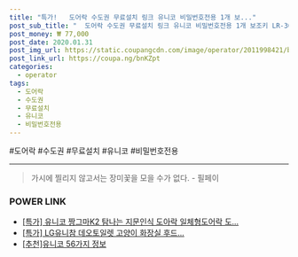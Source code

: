 ```yaml
--- 
title: "특가!   도어락 수도권 무료설치 링크 유니코 비밀번호전용 1개 보..." 
post_sub_title: "  도어락 수도권 무료설치 링크 유니코 비밀번호전용 1개 보조키 LR-301" 
post_money: ₩ 77,000 
post_date: 2020.01.31 
post_img_url: https://static.coupangcdn.com/image/operator/2011998421/b8ae7d95-8b33-210b-ee66-679f4cb2c9f1.jpg 
post_link_url: https://coupa.ng/bnKZpt 
categories: 
  - operator 
tags: 
  - 도어락 
  - 수도권 
  - 무료설치 
  - 유니코 
  - 비밀번호전용 
--- 
```

  #도어락 #수도권 #무료설치 #유니코 #비밀번호전용 
<hr> 

> 가시에 찔리지 않고서는 장미꽃을 모을 수가 없다. - 필페이 


### POWER LINK

* <a href="https://blog.naver.com/an0733/221792004081" target="_blank">[특가] 유니코 짱그마K2 탐나는 지문인식 도아락 일체형도어락 도...</a>
* <a href="https://blog.naver.com/an0733/221791690574" target="_blank">[특가] LG유니참 데오토일렛 고양이 화장실 후드...</a>
* <a href="https://blog.naver.com/fasyy4321/221791172788" target="_blank">[추천]유니코 56가지 정보</a>
